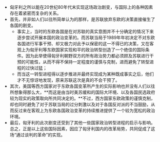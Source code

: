 - 匈牙利之所以能在20世纪80年代末实现这场政治剧变，与国际上的各种因素存在着紧密而复杂的关系。
- 首先，并非如人们以往所简单认为的那样，是苏联放弃东欧的决策直接催生了各国的剧变。
	- 事实上，当时的东欧各国是在对苏联的真实意图并不十分确定的情况下来逐步尝试开展本国的政治变革的。而苏联当局于1989年年初决定不对东欧各国进行军事干预、却又极力对此予以保密的这一不得已的决策，又在客观上为匈牙利等东欧国家实现和平的政治转型创造了一个绝佳的国际条件。因为此举使得匈牙利朝野双方的所有政治势力都必须顾及苏联进行干预的可能性，从而不得不保持一定程度的谨慎与克制，进而避免了转型进程的过快过猛；
	- 而当这一转型进程得以逐步推进并最终实现成为某种既成事实之后，他们才不无惊讶地发现，原来苏联这次是真的不会干预了。
- 其次，美国等西方国家对于东欧各国变革所产生的实际影响也并没有人们以往所想象得那么大，**而这是由当时美苏缓和的国际大环境、以及各国民选政府较为现实的政策取向所共同决定的。**不过，西方国家东欧政策的谨慎克制，却也同时避免了对于苏联当局的过分刺激以及对于各国反对派的不当鼓励，从而反过来在客观上为东欧各国政治变革的持续推进提供了一个较为宽松的政治环境。
- 最后，匈牙利的此次剧变还受到了其他一些国家政治转型进程的启示与影响。总之，正是以上这些国际因素，因应了匈牙利国内的改革局势，共同促成了这场“通过谈判的革命”的实现。